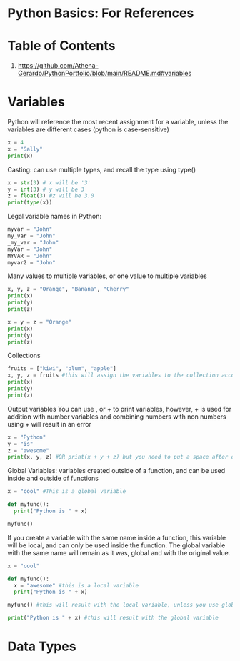 # Python Basics: For References

# Table of Contents
1. https://github.com/Athena-Gerardo/PythonPortfolio/blob/main/README.md#variables

# Variables

Python will reference the most recent assignment for a variable, unless the variables are different cases (python is case-sensitive)
```python
x = 4
x = "Sally"
print(x)
```
Casting: can use multiple types, and recall the type using type()
```python
x = str(3) # x will be '3'
y = int(3) # y will be 3
z = float(3) #z will be 3.0
print(type(x))
```
Legal variable names in Python:
```python
myvar = "John"
my_var = "John"
_my_var = "John"
myVar = "John"
MYVAR = "John"
myvar2 = "John"
```
Many values to multiple variables, or one value to multiple variables
```python
x, y, z = "Orange", "Banana", "Cherry"
print(x)
print(y)
print(z)

x = y = z = "Orange"
print(x)
print(y)
print(z)
```
Collections
```python
fruits = ["kiwi", "plum", "apple"] 
x, y, z = fruits #this will assign the variables to the collection accordingly
print(x)
print(y)
print(z)
```
Output variables
You can use , or + to print variables, however, + is used for addition with number variables and combining numbers with non numbers using + will result in an error
```python
x = "Python"
y = "is"
z = "awesome"
print(x, y, z) #OR print(x + y + z) but you need to put a space after each word, or else it will print "Pythonisawsome"
```
Global Variables: variables created outside of a function, and can be used inside and outside of functions
```python
x = "cool" #This is a global variable

def myfunc():
  print("Python is " + x)

myfunc()
```
If you create a variable with the same name inside a function, this variable will be local, and can only be used inside the function. The global variable with the same name will remain as it was, global and with the original value.
```python
x = "cool"

def myfunc():
  x = "awesome" #this is a local variable
  print("Python is " + x)

myfunc() #this will result with the local variable, unless you use global in the function, then that will create a global variable within the function and replace any global variables already called to

print("Python is " + x) #this will result with the global variable
```

# Data Types
